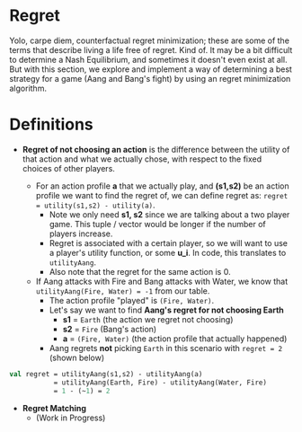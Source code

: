 # Regret

Yolo, carpe diem, counterfactual regret minimization; these are some of the
terms that describe living a life free of regret. Kind of. It may be a bit
difficult to determine a Nash Equilibrium, and sometimes it doesn't even
exist at all. But with this section, we explore and implement a way of
determining a best strategy for a game (Aang and Bang's fight) by using an
regret minimization algorithm.

# Definitions

- **Regret of not choosing an action** is the difference between the
  utility of that action and what we actually chose, with respect to
  the fixed choices of other players.

  - For an action profile **a** that we actually play, and **(s1,s2)**
    be an action profile we want to find the regret of, we can define regret
    as: `regret = utility(s1,s2) - utility(a)`.
    - Note we only need **s1, s2** since we are talking about a two player
      game. This tuple / vector would be longer if the number of players
      increase.
    - Regret is associated with a certain player, so we will want to use a
      player's utility function, or some **u_i**. In code, this translates
      to `utilityAang`.
    - Also note that the regret for the same action is 0.
  - If Aang attacks with Fire and Bang attacks with Water, we know that
    `utilityAang(Fire, Water) = -1` from our table.
    - The action profile "played" is `(Fire, Water)`.
    - Let's say we want to find **Aang's regret for not choosing Earth**
      - **s1** = `Earth` (the action we regret not choosing)
      - **s2** = `Fire` (Bang's action)
      - **a** = `(Fire, Water)` (the action profile that actually happened)
    - Aang regrets **not** picking `Earth` in this scenario
      with `regret = 2` (shown below)

```sml
val regret = utilityAang(s1,s2) - utilityAang(a)
           = utilityAang(Earth, Fire) - utilityAang(Water, Fire)
           = 1 - (~1) = 2
```

- **Regret Matching**
  - (Work in Progress)
